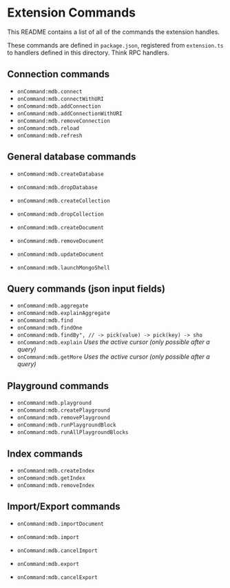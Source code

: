 # Extension Commands

This README contains a list of all of the commands the extension handles.

These commands are defined in `package.json`, registered from `extension.ts` to
handlers defined in this directory.
Think RPC handlers.

## Connection commands
- `onCommand:mdb.connect`
- `onCommand:mdb.connectWithURI`
- `onCommand:mdb.addConnection`
- `onCommand:mdb.addConnectionWithURI`
- `onCommand:mdb.removeConnection`
- `onCommand:mdb.reload`
- `onCommand:mdb.refresh`

## General database commands
- `onCommand:mdb.createDatabase`
- `onCommand:mdb.dropDatabase`
- `onCommand:mdb.createCollection`
- `onCommand:mdb.dropCollection`

- `onCommand:mdb.createDocument`
- `onCommand:mdb.removeDocument`
- `onCommand:mdb.updateDocument`

- `onCommand:mdb.launchMongoShell`

## Query commands (json input fields)
- `onCommand:mdb.aggregate`
- `onCommand:mdb.explainAggregate`
- `onCommand:mdb.find`
- `onCommand:mdb.findOne`
- `onCommand:mdb.findBy", // -> pick(value) -> pick(key) -> sho`
- `onCommand:mdb.explain` *Uses the active cursor (only possible after a query)*
- `onCommand:mdb.getMore` *Uses the active cursor (only possible after a query)*

## Playground commands
- `onCommand:mdb.playground`
- `onCommand:mdb.createPlayground`
- `onCommand:mdb.removePlayground`
- `onCommand:mdb.runPlaygroundBlock`
- `onCommand:mdb.runAllPlaygroundBlocks`

## Index commands
- `onCommand:mdb.createIndex`
- `onCommand:mdb.getIndex`
- `onCommand:mdb.removeIndex`

## Import/Export commands
- `onCommand:mdb.importDocument`

- `onCommand:mdb.import`
- `onCommand:mdb.cancelImport`
- `onCommand:mdb.export`
- `onCommand:mdb.cancelExport`
